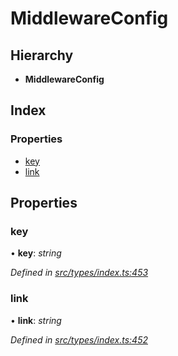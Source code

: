 # MiddlewareConfig

## Hierarchy

* **MiddlewareConfig**

## Index

### Properties

* [key](middlewareconfig.md#key)
* [link](middlewareconfig.md#link)

## Properties

### key

• **key**: _string_

_Defined in_ [_src/types/index.ts:453_](https://github.com/PolymathNetwork/polymesh-sdk/blob/1221e467/src/types/index.ts#L453)

### link

• **link**: _string_

_Defined in_ [_src/types/index.ts:452_](https://github.com/PolymathNetwork/polymesh-sdk/blob/1221e467/src/types/index.ts#L452)

